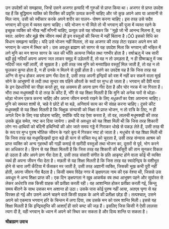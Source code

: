 उन उपदेशों को समझाया, जिन्हें उसने अजगर इत्यादि नौ गुरुओं से प्राप्त किया था। अजगर से प्राप्त उपदेश यह हैं कि बुद्धिमान व्यक्ति को विरक्ति की प्रवृत्ति उत्पन्न करनी चाहिए और जो कुछ अपने आप या आसानी से मिल जाय, उसी को स्वीकार करके अपने शरीर का पालन- पोषण करना चाहिए। इस तरह उसे सदैव भगवान् की पूजा में व्यस्त रहना चाहिए। यदि भोजन न भी मिले तो भी भगवान् की पूजा में व्यस्त रहने के इच्छुक व्यक्ति को भीख नहीं माँगनी चाहिए, प्रत्युत उसे यह सोचकर कि ''मुझे जो भी आनन्द मिलना है, वह स्वत: आयेगा और मुझे शेष जीवन व्यर्थ ही इन वस्तुओं की चिन्ता में नहीं बिताना है।ÓÓ इसको विधि का विधान समझना चाहिए। यदि उसे भोजन नहीं मिलता, तो वह अजगर की तरह लेटा रहकर अपने मन को भगवान् के ध्यान में स्थिर करे। उस अवधूत ब्राह्मण को सागर से यह उपदेश मिला कि भगवान् की भकि्त में लगे मुनि का मन शान्त सागर के जल की भाँति अत्यन्त निर्मल तथा गश्भीर होता है। वर्षाऋतु में जब सारी बढ़ी हुई नदियाँ अपना अपना जल लाकर समुद्र में उड़ेलती हैं, तो वह न तो उमड़ता है, न ही ग्रीष्मऋतु में जब नदियाँ जल नहीं लातीं, तो सूखता है। इसी तरह जब मुनि को मनवांछित वस्तुएँ मिल जाती हैं, तो वह न तो फूलकर कुप्पा होता है, न ही उनके न मिलने से दुखी होता है। पतंगे का उपदेश यह है कि जिस तरह वह अग्नि से मुग्ध होकर अपना प्राण गँवा देता है, उसी तरह अपनी इन्द्रियों को वश में नहीं कर सकने वाला मूर्ख सोने के आभूषणों से लदी तथा सुन्दर वष पहिने औरतों के रूपों पर मुग्ध हो जाता है। भगवान् की दैवी माया के इन देहधारियों का पीछा करते हुए, वह असमय ही अपना प्राण गँवा देता है और घोर नरक में जा गिरता है। भौंरा तथा मधुमक्खी ये दो तरह के कीट हैं, भौंरे से यह शिक्षा मिलती है कि मुनि को अनेक घरों से थोड़ा-थोड़ा भोजन एकत्र करना चाहिए और अपना जीवन बनाये रखने के लिए *मधुकरी* का पेशा अपनाना चाहिए। मुनि को समस्त शाषों से, चाहे वे छोटे हों या बड़े, अनिवार्य सत्य का भी संग्रह करना चाहिए। दुसरे कीट मधुमक्खी से यह शिक्षा मिलती है कि भिक्षुक संन्यासी को भिक्षा से प्राप्त भोजन, न तो रात्रि के लिए, न ही अगले दिन के लिए रख छोडऩा चाहिए, क्योंकि यदि वह ऐसा करता है, तो वह, लालची मधुमक्खी की तरह उसके झुंड समेत, नष्ट कर दिया जायेगा। हाथी से अवधूत को यह शिक्षा मिली थी कि जिस तरह शिकारी लोग नर-हाथियों को बंदिनी हथिनियों की ओर जाते समय गड्डे में गिराकर धोखे से पकड़ लेते हैं, उसी तरह षी के रूप पर मुग्ध पुरुष भौतिक जीवन के गहरे कूप में गिरकर नष्ट हो जाता है। मधुचोर से यह शिक्षा मिली थी कि जिस तरह वह मधुमकि्खयों द्वारा बड़े ही यत्न से संचित मधु को चुराता है, उसी तरह संन्यास आश्रम को प्राप्त व्यक्ति को अन्य गृहस्थों की गाढ़ी कमाई से खरीदी वस्तुओं तथा भोजन का, दूसरों से पूर्व, भोग करने का अधिकार है। हिरन से यह शिक्षा मिलती है कि जिस तरह वह शिकारी की बाँसुरी की तान सुनकर विकल हो उठता है और अपने प्राण गँवा देता है, उसी तरह संसारी संगीत के प्रति आकृष्ट होने वाला कोई भी व्यक्ति व्यर्थ ही अपना जीवन गँवा देता है। मछली से यह शिक्षा मिलती है कि जिस तरह वह स्वादेन्द्रिय के वशीभूत होने से चारा लगी कँटिया में फँसकर मर जाती है, उसी तरह अज्ञानी व्यक्ति, जिसकी भूख कभी पूरी नहीं होती, अपना जीवन गँवा बैठता है। किसी समय विदेह नगर में ङ्क्षपगला नाम की एक वेश्या थी, जिससे उस अवधूत ने अन्य शिक्षा प्राप्त की। एक दिन ङ्क्षपगला ने खूब आकर्षक वष तथा आभूषण पहने और सूर्यास्त से लेकर अर्धरात्रि तक किसी ग्राहक की प्रतीक्षा करती रही। वह आशान्वित होकर प्रतीक्षा करती गई, किन्तु समय बीतने के साथ उसका मन अशान्त हो उठा। उसके पास कोई पुरुष नहीं आया, अतएव घृणा से वह विरक्त हो गई और उसने अपने चाहने वाले किसी ग्राहक के आने की प्रतीक्षा छोड़ दी। तत्पश्चात्, उसने अपने को एकमात्र भगवान् हरि के चिन्तन में लगा दिया, तब उसके मन को परम शान्ति मिली। इससे यह शिक्षा मिलती है कि इन्द्रियतृप्ति की आशाएँ ही सारे कष्ट की जड़ हैं। इसलिए जिस किसी ने ऐसी लालसा त्याग दी है, वही भगवान् के ध्यान में अपने को स्थिर कर सकता है और दिव्य शान्ति पा सकता है।  

**श्रीब्राह्मण उवाच** 